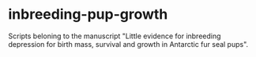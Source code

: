 # inbreeding-pup-growth

Scripts beloning to the manuscript "Little evidence for inbreeding depression for birth mass, survival and growth in Antarctic fur seal pups".
